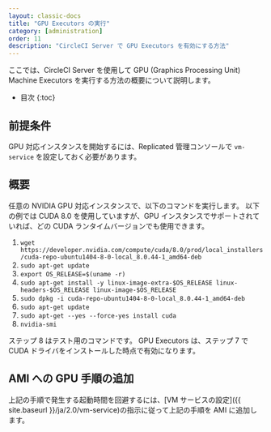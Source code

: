 ```yaml
---
layout: classic-docs
title: "GPU Executors の実行"
category: [administration]
order: 11
description: "CircleCI Server で GPU Executors を有効にする方法"
---
```


ここでは、CircleCI Server を使用して GPU (Graphics Processing Unit) Machine Executors を実行する方法の概要について説明します。

* 目次
{:toc}

## 前提条件

GPU 対応インスタンスを開始するには、Replicated 管理コンソールで `vm-service` を設定しておく必要があります。

## 概要

任意の NVIDIA GPU 対応インスタンスで、以下のコマンドを実行します。 以下の例では CUDA 8.0 を使用していますが、GPU インスタンスでサポートされていれば、どの CUDA ランタイムバージョンでも使用できます。

1. `wget https://developer.nvidia.com/compute/cuda/8.0/prod/local_installers/cuda-repo-ubuntu1404-8-0-local_8.0.44-1_amd64-deb`
2. `sudo apt-get update`
3. `export OS_RELEASE=$(uname -r)`
4. `sudo apt-get install -y linux-image-extra-$OS_RELEASE linux-headers-$OS_RELEASE linux-image-$OS_RELEASE`
5. `sudo dpkg -i cuda-repo-ubuntu1404-8-0-local_8.0.44-1_amd64-deb`
6. `sudo apt-get update`
7. `sudo apt-get --yes --force-yes install cuda`
8. `nvidia-smi`

ステップ 8 はテスト用のコマンドです。 GPU Executors は、ステップ 7 で CUDA ドライバをインストールした時点で有効になります。

## AMI への GPU 手順の追加

上記の手順で発生する起動時間を回避するには、[VM サービスの設定]({{ site.baseurl }}/ja/2.0/vm-service)の指示に従って上記の手順を AMI に追加します。
